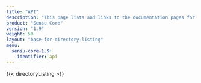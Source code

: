 ```yaml
---
title: "API"
description: "This page lists and links to the documentation pages for the Sensu API. The Sensu API is RESTful and provides access to the monitoring data Sensu collects."
product: "Sensu Core"
version: "1.9"
weight: 50
layout: "base-for-directory-listing"
menu: 
  sensu-core-1.9:
    identifier: api
---
```


{{< directoryListing >}}
